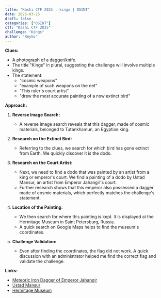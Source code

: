 ```yaml
---
title: "Kashi CTF 2025 : kings | OSINT"
date: 2025-03-25
draft: false
categories: ["OSINT"]
ctf: "Kashi CTF 2025"
challenge: "Kings"
author: "Reyko"
---
```



**Clues:**

- A photograph of a dagger/knife.
- The title "Kings" in plural, suggesting the challenge will involve multiple kings.
- The statement:
  - "cosmic weapons"
  - "example of such weapons on the net"
  - "This ruler's court artist"
  - "drew the most accurate painting of a now extinct bird"

**Approach:**

1. **Reverse Image Search:**
   - A reverse image search reveals that this dagger, made of cosmic materials, belonged to Tutankhamun, an Egyptian king.

2. **Research on the Extinct Bird:**
   - Referring to the clues, we search for which bird has gone extinct from Earth. We quickly discover it is the dodo.

3. **Research on the Court Artist:**
   - Next, we need to find a dodo that was painted by an artist from a king or emperor's court. We find a painting of a dodo by Ustad Mansur, an artist from Emperor Jahangir's court.
   - Further research shows that this emperor also possessed a dagger made of cosmic materials, which perfectly matches the challenge's statement.

4. **Location of the Painting:**
   - We then search for where this painting is kept. It is displayed at the Hermitage Museum in Saint Petersburg, Russia.
   - A quick search on Google Maps helps to find the museum's coordinates.

5. **Challenge Validation:**
   - Even after finding the coordinates, the flag did not work. A quick discussion with an administrator helped me find the correct flag and validate the challenge.

**Links:**

- [Meteoric Iron Dagger of Emperor Jahangir](https://the-halfbreed-hobbit.tumblr.com/post/145853925706/meteoric-iron-dagger-of-emperor-jahangir-dated)
- [Ustad Mansur](https://fr.wikipedia.org/wiki/Ustad_Mansur)
- [Hermitage Museum](https://www.google.com/maps/place/Musée+de+l'Ermitage/@59.9398317,30.3119848,630m/data=!3m2!1e3!4b1!4m6!3m5!1s0x4696310b32cbe2e9:0x74e032aa0505dfc!8m2!3d59.9398317!4d30.3145597!16zL20vMDE3cXlr?entry=ttu&g_ep=EgoyMDI1MDIxOS4xIKXMDSoASAFQAw%3D%3D)
